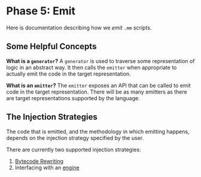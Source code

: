 # Phase 5: Emit #

Here is documentation describing how we _emit_ `.mm` scripts.

## Some Helpful Concepts ##

**What is a `generator`?**
A `generator` is used to traverse some representation of logic in an abstract way.
It then calls the `emitter` when appropriate to actually emit the code in the target representation.

**What is an `emitter`?**
The `emitter` exposes an API that can be called to emit code in the target representation.
There will be as many emitters as there are target representations supported by the language.

## The Injection Strategies ##

The code that is emitted, and the methodology in which emitting happens, depends on the injection strategy specified by the user.

There are currently two supported injection strategies:
1. [Bytecode Rewriting](./engine_target.md)
2. Interfacing with an [engine](./rewriting_target.md)
